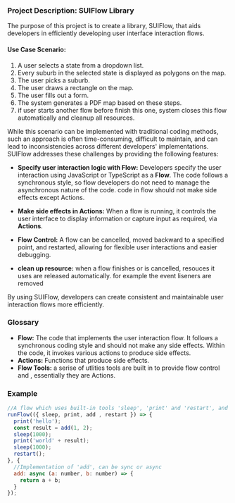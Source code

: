 ### Project Description: SUIFlow Library

The purpose of this project is to create a library, SUIFlow, that aids developers in efficiently developing user interface interaction flows.

#### Use Case Scenario:
1. A user selects a state from a dropdown list.
2. Every suburb in the selected state is displayed as polygons on the map.
3. The user picks a suburb.
4. The user draws a rectangle on the map.
5. The user fills out a form.
6. The system generates a PDF map based on these steps. 
7. if user starts another flow before finish this one, system closes this flow automatically and cleanup all resources.

While this scenario can be implemented with traditional coding methods, such an approach is often time-consuming, difficult to maintain, and can lead to inconsistencies across different developers' implementations. SUIFlow addresses these challenges by providing the following features:

- **Specify user interaction logic with Flow:** Developers specify the user interaction using JavaScript or TypeScript as a **Flow**. The code follows a synchronous style, so flow developers do not need to manage the asynchronous nature of the code. code in flow should not make side effects except Actions.

- **Make side effects in Actions:** When a  flow is running, it controls the user interface to display information or capture input as required, via **Actions**.

- **Flow Control:** A flow can be cancelled, moved backward to a specified point, and restarted, allowing for flexible user interactions and easier debugging.

- **clean up resource:** when a flow finishes or is cancelled, resouces it uses are released automatically. for example the event liseners are removed

By using SUIFlow, developers can create consistent and maintainable user interaction flows more efficiently.

### Glossary
- **Flow:** The code that implements the user interaction flow. It follows a synchronous coding style and should not make any side effects. Within the code, it invokes various actions to produce side effects.
- **Actions:** Functions that produce side effects.
- **Flow Tools:** a serise of utlities tools are built in to provide flow control and , essentially they are Actions.

### Example
```javascript
//A flow which uses built-in tools 'sleep', 'print' and 'restart', and a custom Action 'add'.
runFlow(({ sleep, print, add , restart }) => {
  print('hello');
  const result = add(1, 2);
  sleep(1000);
  print('world' + result);
  sleep(1000);
  restart();
}, {
  //Implementation of 'add', can be sync or async
  add: async (a: number, b: number) => { 
    return a + b;
  }
});
```

